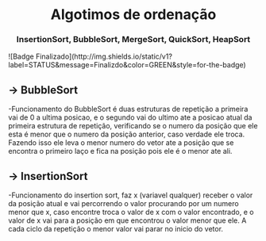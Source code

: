 <h1 align="center"> Algotimos de ordenação </h1>
<h3 align="center"> InsertionSort, BubbleSort, MergeSort, QuickSort, HeapSort </h3>
![Badge Finalizado](http://img.shields.io/static/v1?label=STATUS&message=Finalizdo&color=GREEN&style=for-the-badge)

<h2>-> BubbleSort</h2>
  -Funcionamento do BubbleSort é duas estruturas de repetição a primeira vai de 0 a ultima posicao, e o segundo
  vai do ultimo ate a posicao atual da primeira estrutura de repetição, verificando se o numero da posição que ele esta é menor que o numero da posição anterior, caso verdade ele troca.
  Fazendo isso ele leva o menor numero do vetor ate a posição que se encontra o primeiro laço e fica na posição pois ele é o menor ate ali.

<h2>-> InsertionSort</h2>
  -Funcionamento do insertion sort, faz x (variavel qualquer) receber o valor da posição atual e vai percorrendo o valor procurando por um numero menor que x, caso encontre troca o valor de x com o valor encontrado, e o valor de x vai para a posição em que encontrou o valor menor que ele.
  A cada ciclo da repetição o menor valor vai parar no inicio do vetor.


